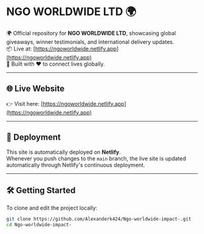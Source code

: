# NGO WORLDWIDE LTD 🌍  

🌍 Official repository for **NGO WORLDWIDE LTD**, showcasing global giveaways, winner testimonials, and international delivery updates.  
📦 Live at: [https://ngoworldwide.netlify.app](https://ngoworldwide.netlify.app)  
💼 Built with ❤️ to connect lives globally.

---

## 🌐 Live Website  
👉 Visit here: [https://ngoworldwide.netlify.app](https://ngoworldwide.netlify.app)

---

## 🚀 Deployment  
This site is automatically deployed on **Netlify**.  
Whenever you push changes to the `main` branch, the live site is updated automatically through Netlify's continuous deployment.

---

## 🛠️ Getting Started  

To clone and edit the project locally:

```bash
git clone https://github.com/Alexanderk424/Ngo-worldwide-impact-.git
cd Ngo-worldwide-impact-

